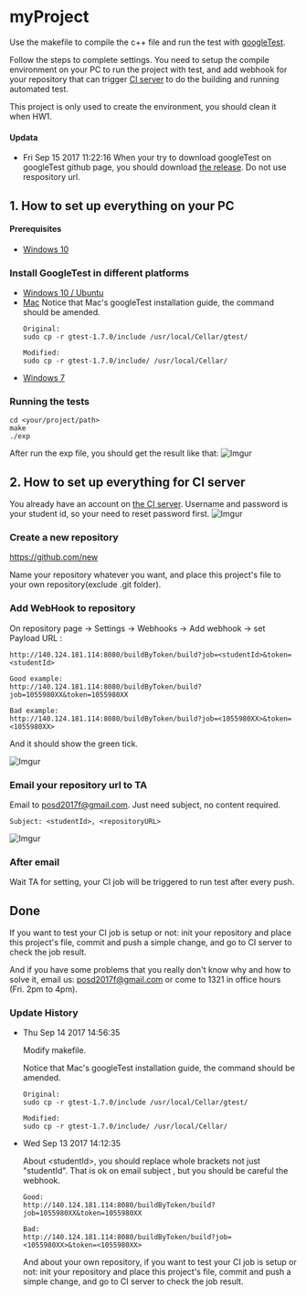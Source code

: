 # myProject
Use the makefile to compile the c++ file and run the test with [googleTest](https://github.com/google/googletest).

Follow the steps to complete settings. You need to setup the compile environment on your PC to run the project with test, and add webhook for your repository that can trigger [CI server](http://140.124.181.114:8080/) to do the building and running automated test.

This project is only used to create the environment, you should clean it when HW1.

#### Updata
 * Fri Sep 15 2017 11:22:16
 When your try to download googleTest on googleTest github page, you should download [the release](https://github.com/google/googletest/releases). Do not use respository url.

## 1. How to set up everything on your PC

#### Prerequisites

* [Windows 10](https://blog.gtwang.org/windows/how-to-get-ubuntu-and-bash-running-on-windows-10/)

### Install GoogleTest in different platforms

* [Windows 10 / Ubuntu](https://www.eriksmistad.no/getting-started-with-google-test-on-ubuntu/)
* [Mac](https://gist.github.com/massenz/41bb2c8375294f4d9927)
    Notice that Mac's googleTest installation guide, the command should be amended.
     ```Shell
     Original:
     sudo cp -r gtest-1.7.0/include /usr/local/Cellar/gtest/
     
     Modified:
     sudo cp -r gtest-1.7.0/include/ /usr/local/Cellar/
     ```
* [Windows 7](https://github.com/iat-cener/tonatiuh/wiki/Installing-Google-Test-For-Windows)

### Running the tests
```shell
cd <your/project/path>
make
./exp
```

After run the exp file, you should get the result like that: 
![Imgur](https://i.imgur.com/BEPHs86.png)


## 2. How to set up everything for CI server

You already have an account on [the CI server](http://140.124.181.114:8080/). 
Username and password is your student id, so your need to reset password first.
![Imgur](https://i.imgur.com/GoYBxXp.png)

### Create a new repository
https://github.com/new

Name your repository whatever you want, and place this project's file to your own repository(exclude .git folder).

### Add WebHook to repository

On repository page -> Settings -> Webhooks -> Add webhook -> set Payload URL :
```
http://140.124.181.114:8080/buildByToken/build?job=<studentId>&token=<studentId>

Good example:
http://140.124.181.114:8080/buildByToken/build?job=1055980XX&token=1055980XX

Bad example:
http://140.124.181.114:8080/buildByToken/build?job=<1055980XX>&token=<1055980XX>

```
And it should show the green tick.

![Imgur](https://i.imgur.com/wbjjetV.png)

### Email your repository url to TA
Email to posd2017f@gmail.com. Just need subject, no content required.

```
Subject: <studentId>, <repositoryURL>
```
![Imgur](https://i.imgur.com/dEkZk1Q.png)


### After email
Wait TA for setting, your CI job will be triggered to run test after every push.

## Done

If you want to test your CI job is setup or not: init your repository and place this project's file, commit and push a simple change, and go to CI server to check the job result.

And if you have some problems that you really don't know why and how to solve it, email us: posd2017f@gmail.com or come to 1321 in office hours (Fri. 2pm to 4pm).

### Update History
 * Thu Sep 14 2017 14:56:35
     
     Modify makefile.
     
     Notice that Mac's googleTest installation guide, the command should be amended.
     ```Shell
     Original:
     sudo cp -r gtest-1.7.0/include /usr/local/Cellar/gtest/
     
     Modified:
     sudo cp -r gtest-1.7.0/include/ /usr/local/Cellar/
     ```

 * Wed Sep 13 2017 14:12:35
 
     About \<studentId\>, you should replace whole brackets not just "studentId". That is ok on email subject , but you should be careful the webhook.
      
      ```
      Good:
      http://140.124.181.114:8080/buildByToken/build?job=1055980XX&token=1055980XX
      
      Bad:
      http://140.124.181.114:8080/buildByToken/build?job=<1055980XX>&token=<1055980XX>
      ```
    And about your own repository, if you want to test your CI job is setup or not: init your repository and place this project's file, commit and push a simple change, and go to CI server to check the job result.

